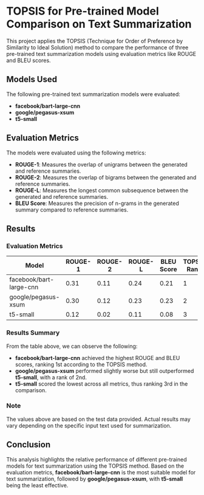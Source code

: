 # TOPSIS for Pre-trained Model Comparison on Text Summarization

This project applies the TOPSIS (Technique for Order of Preference by Similarity to Ideal Solution) method to compare the performance of three pre-trained text summarization models using evaluation metrics like ROUGE and BLEU scores.

## Models Used

The following pre-trained text summarization models were evaluated:

- **facebook/bart-large-cnn**
- **google/pegasus-xsum**
- **t5-small**

## Evaluation Metrics

The models were evaluated using the following metrics:

- **ROUGE-1**: Measures the overlap of unigrams between the generated and reference summaries.
- **ROUGE-2**: Measures the overlap of bigrams between the generated and reference summaries.
- **ROUGE-L**: Measures the longest common subsequence between the generated and reference summaries.
- **BLEU Score**: Measures the precision of n-grams in the generated summary compared to reference summaries.

## Results

### Evaluation Metrics

| Model                    | ROUGE-1 | ROUGE-2 | ROUGE-L | BLEU Score | TOPSIS Rank |
|--------------------------|---------|---------|---------|------------|-------------|
| facebook/bart-large-cnn   | 0.31    | 0.11    | 0.24    | 0.21       | 1           |
| google/pegasus-xsum       | 0.30    | 0.12    | 0.23    | 0.23       | 2           |
| t5-small                  | 0.12    | 0.02    | 0.11    | 0.08       | 3           |

### Results Summary

From the table above, we can observe the following:

- **facebook/bart-large-cnn** achieved the highest ROUGE and BLEU scores, ranking 1st according to the TOPSIS method.
- **google/pegasus-xsum** performed slightly worse but still outperformed **t5-small**, with a rank of 2nd.
- **t5-small** scored the lowest across all metrics, thus ranking 3rd in the comparison.

### Note

The values above are based on the test data provided. Actual results may vary depending on the specific input text used for summarization.

## Conclusion

This analysis highlights the relative performance of different pre-trained models for text summarization using the TOPSIS method. Based on the evaluation metrics, **facebook/bart-large-cnn** is the most suitable model for text summarization, followed by **google/pegasus-xsum**, with **t5-small** being the least effective.